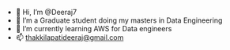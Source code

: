 - 👋 Hi, I’m @Deeraj7
- 👀 I’m a Graduate student doing my masters in Data Engineering 
- 🌱 I’m currently learning AWS for Data engineers 
- 📫 thakkilapatideeraj@gmail.com


<!---
Deeraj7/Deeraj7 is a ✨ special ✨ repository because its `README.md` (this file) appears on your GitHub profile.
You can click the Preview link to take a look at your changes.
--->
